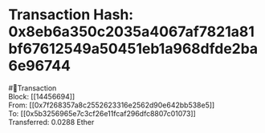 
Transaction Hash: 0x8eb6a350c2035a4067af7821a81bf67612549a50451eb1a968dfde2ba6e96744
====================================================================================
  
#💸Transaction  
Block: [[14456694]]  
From: [[0x7f268357a8c2552623316e2562d90e642bb538e5]]  
To: [[0x5b3256965e7c3cf26e11fcaf296dfc8807c01073]]  
Transferred: 0.0288 Ether